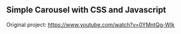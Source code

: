 ## Simple Carousel with CSS and Javascript

Original project: https://www.youtube.com/watch?v=0YMntQg-WIk 

